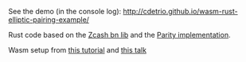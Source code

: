 See the demo (in the console log): http://cdetrio.github.io/wasm-rust-elliptic-pairing-example/

Rust code based on the [Zcash bn lib](https://github.com/zcash/bn) and the [Parity implementation](https://github.com/paritytech/parity/blob/efe0f8449c6c47f6c7bf1c08e59df81ac886cc4/ethcore/src/builtin.rs#L355-L394).

Wasm setup from [this tutorial](https://medium.com/@ianjsikes/get-started-with-rust-webassembly-and-webpack-58d28e219635) and [this talk](https://rreverser.com/rust-javascript-interop/)
